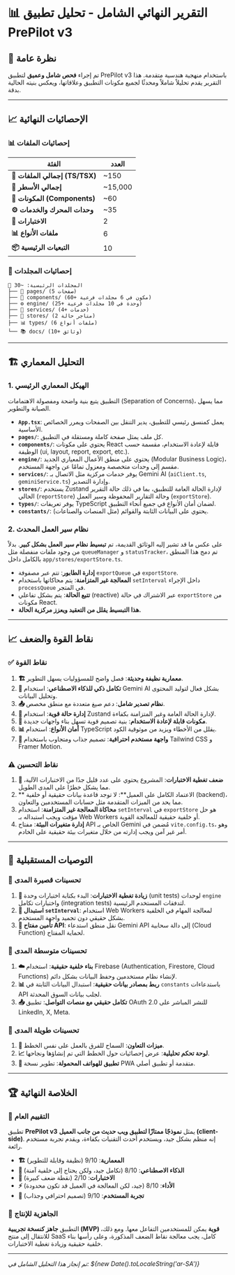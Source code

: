 # 📊 التقرير النهائي الشامل - تحليل تطبيق PrePilot v3

## 🎯 نظرة عامة

تم إجراء **فحص شامل وعميق** لتطبيق PrePilot v3 باستخدام منهجية هندسية متقدمة. هذا التقرير يقدم تحليلاً شاملاً ومحدثًا لجميع مكونات التطبيق وعلاقاتها، ويعكس بنيته الحالية بدقة.

---

## 📈 الإحصائيات النهائية

### **📊 إحصائيات الملفات**
| الفئة | العدد |
|--------|-------|
| **📄 إجمالي الملفات (TS/TSX)** | ~150 |
| **📝 إجمالي الأسطر** | ~15,000 |
| **🧩 المكونات (Components)** | ~60 |
| **⚙️ وحدات المحرك والخدمات** | ~35 |
| **🧪 الاختبارات** | 2 |
| **📊 ملفات الأنواع** | 6 |
| **📦 التبعيات الرئيسية** | 10 |

### **📁 إحصائيات المجلدات**
```
📁 المجلدات الرئيسية: ~30
├── 📱 pages/ (5 صفحات)
├── 🧩 components/ (60+ مكون في 6 مجلدات فرعية)
├── ⚙️ engine/ (25+ وحدة في 10 مجلدات فرعية)
├── 🔧 services/ (4+ خدمات)
├── 🏪 stores/ (2 متاجر حالة)
├── 📊 types/ (6 ملفات أنواع)
└── 📚 docs/ (10+ وثائق)
```
---

## 🏗️ التحليل المعماري

### **1. الهيكل المعماري الرئيسي**

التطبيق يتبع بنية واضحة ومفصولة الاهتمامات (Separation of Concerns)، مما يسهل الصيانة والتطوير.

- **`App.tsx`**: يعمل كمنسق رئيسي للتطبيق، يدير التنقل بين الصفحات ويمرر الخصائص الأساسية.
- **`pages/`**: كل ملف يمثل صفحة كاملة ومستقلة في التطبيق.
- **`components/`**: يحتوي على مكونات React قابلة لإعادة الاستخدام، مقسمة حسب الوظيفة (ui, layout, report, export, etc.).
- **`engine/`**: يحتوي على منطق الأعمال المعياري الجديد (Modular Business Logic)، مقسم إلى وحدات متخصصة ومعزول تمامًا عن واجهة المستخدم.
- **`services/`**: يوفر خدمات مركزية مثل الاتصال بـ Gemini AI (`aiClient.ts`, `geminiService.ts`) وإدارة التصدير.
- **`stores/`**: يستخدم Zustand لإدارة الحالة العامة للتطبيق، بما في ذلك حالة التقرير الحالي (`reportStore`) وحالة التقارير المحفوظة وسير العمل (`exportStore`).
- **`types/`**: يوفر تعريفات TypeScript لضمان أمان الأنواع في جميع أنحاء التطبيق.
- **`constants/`**: يحتوي على البيانات الثابتة والقوائم (مثل المنصات والصناعات).

### **2. نظام سير العمل المحدث**
على عكس ما قد تشير إليه الوثائق القديمة، تم **تبسيط نظام سير العمل بشكل كبير**. بدلاً من وجود ملفات منفصلة مثل `queueManager` و `statusTracker`، تم دمج هذا المنطق بالكامل داخل `app/stores/exportStore.ts`.

- **إدارة الطابور**: تتم عبر مصفوفة `exportQueue` في `exportStore`.
- **المعالجة غير المتزامنة**: يتم محاكاتها باستخدام `setInterval` داخل الإجراء `processQueue` في المتجر.
- **تتبع الحالة**: يتم بشكل تفاعلي (reactive) عبر الاشتراك في حالة `exportStore` من مكونات React.
- **هذا التبسيط يقلل من التعقيد ويعزز مركزية الحالة.**

---

## 📈 نقاط القوة والضعف

### ✅ نقاط القوة
1.  **🏗️ معمارية نظيفة وحديثة**: فصل واضح للمسؤوليات يسهل التطوير.
2.  **🧠 تكامل ذكي للذكاء الاصطناعي**: استخدام Gemini AI بشكل فعال لتوليد المحتوى وتحليل البيانات.
3.  **📤 نظام تصدير شامل**: دعم صيغ متعددة مع منطق مخصص.
4.  **🔄 إدارة حالة قوية**: استخدام Zustand لإدارة الحالة العامة وغير المتزامنة بكفاءة.
5.  **🧩 مكونات قابلة لإعادة الاستخدام**: بنية تصميم قوية تسهل بناء واجهات جديدة.
6.  **📊 أمان الأنواع**: استخدام TypeScript يقلل من الأخطاء ويزيد من موثوقية الكود.
7.  **🎨 واجهة مستخدم احترافية**: تصميم جذاب ومتجاوب باستخدام Tailwind CSS و Framer Motion.

### ⚠️ نقاط التحسين
1.  **🧪 ضعف تغطية الاختبارات**: المشروع يحتوي على عدد قليل جدًا من الاختبارات الآلية، مما يشكل خطرًا على المدى الطويل.
2.  ** الاعتماد الكامل على العميل**: لا توجد قاعدة بيانات حقيقية أو خلفية (backend)، مما يحد من الميزات المتقدمة مثل حسابات المستخدمين والتعاون.
3.  **محاكاة المعالجة غير المتزامنة**: استخدام `setInterval` في `exportStore` هو حل مؤقت ويجب استبداله بـ Web Workers أو خلفية حقيقية للمعالجة القوية.
4.  **إدارة متغيرات البيئة**: مفتاح API الخاص بـ Gemini مُضمن في `vite.config.ts`، وهو أمر غير آمن ويجب إدارته من خلال متغيرات بيئة حقيقية على الخادم.

---

## 🎯 التوصيات المستقبلية

### 🚀 تحسينات قصيرة المدى
1.  **🧪 زيادة تغطية الاختبارات**: البدء بكتابة اختبارات وحدة (unit tests) لوحدات `engine` واختبارات تكامل (integration tests) لتدفقات المستخدم الرئيسية.
2.  **🔄 استبدال `setInterval`**: استخدام Web Workers لمعالجة المهام في الخلفية بشكل حقيقي دون تجميد واجهة المستخدم.
3.  **🔐 تأمين مفتاح API**: نقل منطق استدعاء Gemini API إلى دالة سحابية (Cloud Function) لحماية المفتاح.

### 🌟 تحسينات متوسطة المدى
1.  **☁️ بناء خلفية حقيقية**: استخدام Firebase (Authentication, Firestore, Cloud Functions) لإنشاء نظام مستخدمين وحفظ البيانات بشكل دائم.
2.  **📊 ربط بمصادر بيانات حقيقية**: استبدال البيانات الثابتة في `constants` باستدعاءات API لجلب بيانات السوق المحدثة.
3.  **📤 تكامل حقيقي مع منصات التواصل**: تطبيق OAuth 2.0 للنشر المباشر على LinkedIn, X, Meta.

### 🚀 تحسينات طويلة المدى
1.  **👥 ميزات التعاون**: السماح للفرق بالعمل على نفس الخطط.
2.  **📈 لوحة تحكم تحليلية**: عرض إحصائيات حول الخطط التي تم إنشاؤها ونجاحها.
3.  **📱 تطبيق للهواتف المحمولة**: تطوير نسخة PWA متقدمة أو تطبيق أصلي.

---

## 🏆 الخلاصة النهائية

### 🎯 التقييم العام
تطبيق **PrePilot v3** يمثل **نموذجًا ممتازًا لتطبيق ويب حديث من جانب العميل (client-side)**. إنه منظم بشكل جيد، ويستخدم أحدث التقنيات بكفاءة، ويقدم تجربة مستخدم رائعة.

- **🏗️ المعمارية**: 9/10 (نظيفة وقابلة للتطوير)
- **🧠 الذكاء الاصطناعي**: 8/10 (تكامل جيد، ولكن يحتاج إلى خلفية آمنة)
- **🧪 الاختبارات**: 2/10 (نقطة ضعف كبيرة)
- **⚡ الأداء**: 8/10 (جيد، لكن المعالجة في العميل قد تكون محدودة)
- **🎨 تجربة المستخدم**: 9/10 (تصميم احترافي وجذاب)

### 🚀 الجاهزية للإنتاج
التطبيق **جاهز كنسخة تجريبية (MVP) قوية** يمكن للمستخدمين التفاعل معها. ومع ذلك، للانتقال إلى منتج SaaS كامل، يجب معالجة نقاط الضعف المذكورة، وعلى رأسها بناء خلفية حقيقية وزيادة تغطية الاختبارات.

---

*تم إنجاز هذا التحليل الشامل في: ${new Date().toLocaleString('ar-SA')}*
